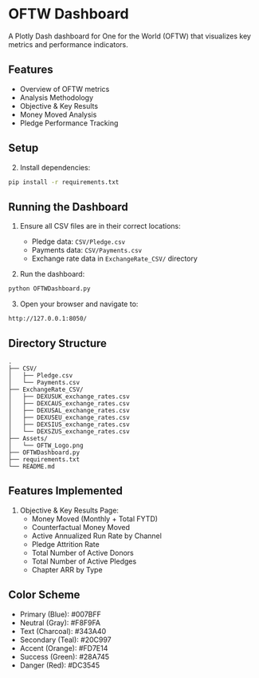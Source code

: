 # OFTW Dashboard

A Plotly Dash dashboard for One for the World (OFTW) that visualizes key metrics and performance indicators.

## Features

- Overview of OFTW metrics
- Analysis Methodology
- Objective & Key Results
- Money Moved Analysis
- Pledge Performance Tracking

## Setup

2. Install dependencies:
```bash
pip install -r requirements.txt
```

## Running the Dashboard

1. Ensure all CSV files are in their correct locations:
   - Pledge data: `CSV/Pledge.csv`
   - Payments data: `CSV/Payments.csv`
   - Exchange rate data in `ExchangeRate_CSV/` directory

2. Run the dashboard:
```bash
python OFTWDashboard.py
```

3. Open your browser and navigate to:
```
http://127.0.0.1:8050/
```

## Directory Structure

```
.
├── CSV/
│   ├── Pledge.csv
│   └── Payments.csv
├── ExchangeRate_CSV/
│   ├── DEXUSUK_exchange_rates.csv
│   ├── DEXCAUS_exchange_rates.csv
│   ├── DEXUSAL_exchange_rates.csv
│   ├── DEXUSEU_exchange_rates.csv
│   ├── DEXSIUS_exchange_rates.csv
│   └── DEXSZUS_exchange_rates.csv
├── Assets/
│   └── OFTW_Logo.png
├── OFTWDashboard.py
├── requirements.txt
└── README.md
```

## Features Implemented

1. Objective & Key Results Page:
   - Money Moved (Monthly + Total FYTD)
   - Counterfactual Money Moved
   - Active Annualized Run Rate by Channel
   - Pledge Attrition Rate
   - Total Number of Active Donors
   - Total Number of Active Pledges
   - Chapter ARR by Type

## Color Scheme

- Primary (Blue): #007BFF
- Neutral (Gray): #F8F9FA
- Text (Charcoal): #343A40
- Secondary (Teal): #20C997
- Accent (Orange): #FD7E14
- Success (Green): #28A745
- Danger (Red): #DC3545 
